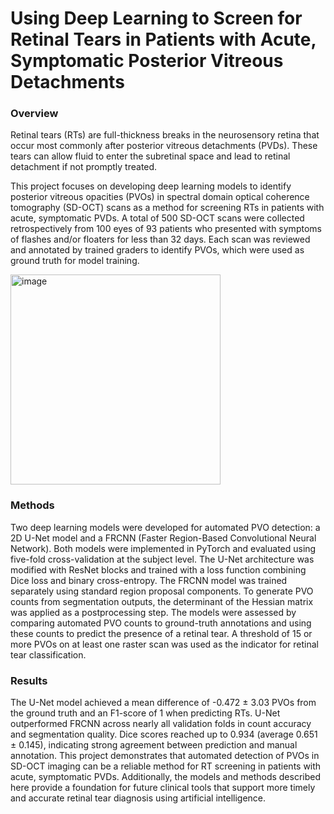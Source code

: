 # Using Deep Learning to Screen for Retinal Tears in Patients with Acute, Symptomatic Posterior Vitreous Detachments

### Overview

Retinal tears (RTs) are full-thickness breaks in the neurosensory retina that occur most commonly after posterior vitreous detachments (PVDs). These tears can allow fluid to enter the subretinal space and lead to retinal detachment if not promptly treated.

This project focuses on developing deep learning models to identify posterior vitreous opacities (PVOs) in spectral domain optical coherence tomography (SD-OCT) scans as a method for screening RTs in patients with acute, symptomatic PVDs. A total of 500 SD-OCT scans were collected retrospectively from 100 eyes of 93 patients who presented with symptoms of flashes and/or floaters for less than 32 days. Each scan was reviewed and annotated by trained graders to identify PVOs, which were used as ground truth for model training.

<img width="336" alt="image" src="https://github.com/user-attachments/assets/02c69212-ded9-4b27-a876-f10fb9b4c19b" />


### Methods

Two deep learning models were developed for automated PVO detection: a 2D U-Net model and a FRCNN (Faster Region-Based Convolutional Neural Network). Both models were implemented in PyTorch and evaluated using five-fold cross-validation at the subject level. The U-Net architecture was modified with ResNet blocks and trained with a loss function combining Dice loss and binary cross-entropy. The FRCNN model was trained separately using standard region proposal components. To generate PVO counts from segmentation outputs, the determinant of the Hessian matrix was applied as a postprocessing step. The models were assessed by comparing automated PVO counts to ground-truth annotations and using these counts to predict the presence of a retinal tear. A threshold of 15 or more PVOs on at least one raster scan was used as the indicator for retinal tear classification.

### Results

The U-Net model achieved a mean difference of -0.472 ± 3.03 PVOs from the ground truth and an F1-score of 1 when predicting RTs. U-Net outperformed FRCNN across nearly all validation folds in count accuracy and segmentation quality. Dice scores reached up to 0.934 (average 0.651 ± 0.145), indicating strong agreement between prediction and manual annotation. This project demonstrates that automated detection of PVOs in SD-OCT imaging can be a reliable method for RT screening in patients with acute, symptomatic PVDs. Additionally, the models and methods described here provide a foundation for future clinical tools that support more timely and accurate retinal tear diagnosis using artificial intelligence.
